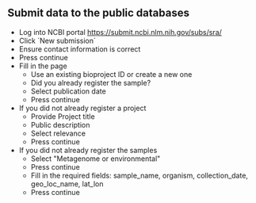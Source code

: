 
## Submit data to the public databases
- Log into NCBI portal https://submit.ncbi.nlm.nih.gov/subs/sra/
- Click ´New submission´
- Ensure contact information is correct
- Press continue
- Fill in the page 
  - Use an existing bioproject ID or create a new one
  - Did you already register the sample?
  - Select publication date
  - Press continue
- If you did not already register a project
  - Provide Project title
  - Public description
  - Select relevance
  - Press continue
- If you did not already register the samples
  - Select "Metagenome or environmental"
  - Press continue
  - Fill in the required fields: sample_name, organism, collection_date, 	geo_loc_name, 	lat_lon
  - Press continue
  
